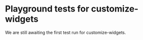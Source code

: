 # Playground tests for customize-widgets
We are still awaiting the first test run for customize-widgets.
